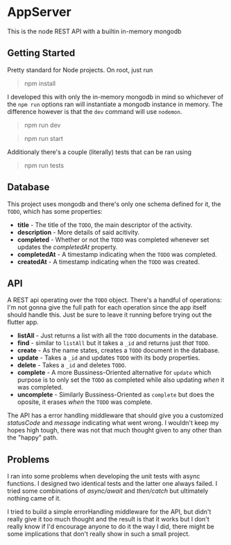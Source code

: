 # AppServer

This is the node REST API with a builtin in-memory mongodb

## Getting Started

Pretty standard for Node projects. On root, just run

> npm install

I developed this with only the in-memory mongodb in mind so whichever of the `npm run` options ran will instantiate a mongodb instance in memory.
The difference however is that the `dev` command will use `nodemon`.

> npm run dev

> npm run start

Additionaly there's a couple (literally) tests that can be ran using

> npm run tests

## Database

This project uses mongodb and there's only one schema defined for it, the `TODO`, which has some properties:

- **title** - The title of the `TODO`, the main descriptor of the activity.
- **description** - More details of said acitivity.
- **completed** - Whether or not the `TODO` was completed whenever set updates the *completedAt* property.
- **completedAt** - A timestamp indicating when the `TODO` was completed.
- **createdAt** - A timestamp indicating when the `TODO` was created.

## API

A REST api operating over the `TODO` object. There's a handful of operations:
I'm not gonna give the full path for each operation since the app itself should handle this. Just be sure to leave it running before trying out the flutter app.

- **listAll** - Just returns a list with all the `TODO` documents in the database.
- **find** - similar to `listAll` but it takes a `_id` and returns just *that* `TODO`.
- **create** - As the name states, creates a `TODO` document in the database.
- **update** - Takes a `_id` and updates `TODO` with its body properties.
- **delete** - Takes a `_id` and deletes `TODO`.
- **complete** - A more Bussiness-Oriented alternative for `update` which purpose is to only set the `TODO` as completed while also updating *when* it was completed.
- **uncomplete** - Similarly Bussiness-Oriented as `complete` but does the oposite, it erases *when* the `TODO` was complete.

The API has a error handling middleware that should give you a customized *statusCode* and *message* indicating what went wrong.
I wouldn't keep my hopes high tough, there was not that much thought given to any other than the "happy" path.

## Problems

I ran into some problems when developing the unit tests with async functions. I designed two identical tests and the latter one always failed.
I tried some combinations of *async/await* and *then/catch* but ultimately nothing came of it.

I tried to build a simple errorHandling middleware for the API, but didn't really give it too much thought and the result is that it works but I don't really know if I'd encourage anyone to do it the way I did, there might be some implications that don't really show in such a small project.
